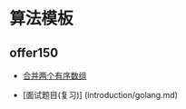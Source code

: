 # 算法模板

## offer150

- [合并两个有序数组](introduction/golang.md)

- [面试题目(复习)]
(introduction/golang.md)

<!-- ## 入门篇

- [go 语言入门](introduction/golang.md)
- [算法快速入门](introduction/quickstart.md)

## 数据结构篇

- [二叉树](data_structure/binary_tree.md)
- [链表](data_structure/linked_list.md)
- [栈和队列](data_structure/stack_queue.md)
- [二进制](data_structure/binary_op.md)

## 基础算法篇

- [二分搜索](basic_algorithm/binary_search.md)
- [排序算法](basic_algorithm/sort.md)
- [动态规划](basic_algorithm/dp.md)

## 算法思维

- [递归思维](advanced_algorithm/recursion.md)
- [滑动窗口思想](advanced_algorithm/slide_window.md)
- [二叉搜索树](advanced_algorithm/binary_search_tree.md)
- [回溯法](advanced_algorithm/backtrack.md) -->
